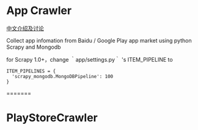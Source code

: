 # App Crawler

[中文介绍及讨论](http://www.jianshu.com/p/411b20a5ce55)

Collect app infomation from Baidu / Google Play app market using python Scrapy and Mongodb

for Scrapy 1.0+，change ｀app/settings.py｀ 's ITEM_PIPELINE to

```
ITEM_PIPELINES = {
  'scrapy_mongodb.MongoDBPipeline': 100
}
```
=======
# PlayStoreCrawler

